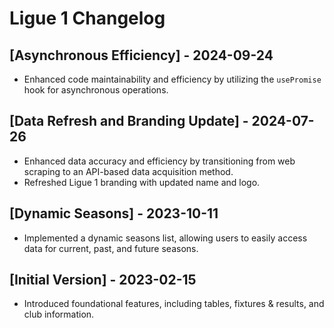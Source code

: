 # Ligue 1 Changelog

## [Asynchronous Efficiency] - 2024-09-24
- Enhanced code maintainability and efficiency by utilizing the `usePromise` hook for asynchronous operations.

## [Data Refresh and Branding Update] - 2024-07-26
- Enhanced data accuracy and efficiency by transitioning from web scraping to an API-based data acquisition method.
- Refreshed Ligue 1 branding with updated name and logo.

## [Dynamic Seasons] - 2023-10-11
- Implemented a dynamic seasons list, allowing users to easily access data for current, past, and future seasons.

## [Initial Version] - 2023-02-15
- Introduced foundational features, including tables, fixtures & results, and club information.
